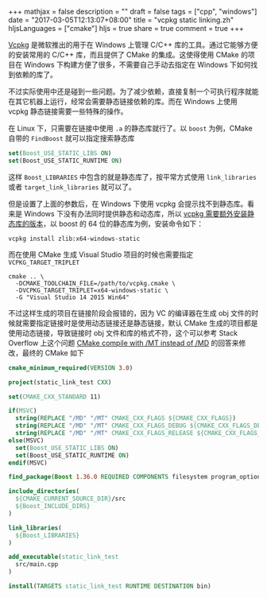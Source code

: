 +++
mathjax = false
description = ""
draft = false
tags = ["cpp", "windows"]
date = "2017-03-05T12:13:07+08:00"
title = "vcpkg static linking.zh"
hljsLanguages = ["cmake"]
hljs = true
share = true
comment = true
+++

[Vcpkg][1] 是微软推出的用于在 Windows 上管理 C/C++ 库的工具。通过它能够方便的安装常用的 C/C++ 库，而且提供了 CMake 的集成。这使得使用 CMake 的项目在 Windows 下构建方便了很多，不需要自己手动去指定在 Windows 下如何找到依赖的库了。

不过实际使用中还是碰到一些问题。为了减少依赖，直接复制一个可执行程序就能在其它机器上运行，经常会需要静态链接依赖的库。而在 Windows 上使用 vcpkg 静态链接需要一些特殊的操作。

<!--more-->

在 Linux 下，只需要在链接中使用 `.a` 的静态库就行了。以 `boost` 为例，CMake 自带的 `FindBoost` 就可以指定搜索静态库

``` cmake
set(Boost_USE_STATIC_LIBS ON)
set(Boost_USE_STATIC_RUNTIME ON)
```

这样 `Boost_LIBRARIES` 中包含的就是静态库了，按平常方式使用 `link_libraries` 或者 `target_link_libraries` 就可以了。

但是设置了上面的参数后，在 Windows 下使用 vcpkg 会提示找不到静态库。看来是 Windows 下没有办法同时提供静态和动态库，所以 [vcpkg 需要额外安装静态库的版本][2]，以 boost 的 64 位的静态库为例，安装命令如下：

	vcpkg install zlib:x64-windows-static

而在使用 CMake 生成 Visual Studio 项目的时候也需要指定 `VCPKG_TARGET_TRIPLET`

	cmake .. \
	  -DCMAKE_TOOLCHAIN_FILE=/path/to/vcpkg.cmake \
	  -DVCPKG_TARGET_TRIPLET=x64-windows-static \
	  -G "Visual Studio 14 2015 Win64"

不过这样生成的项目在链接阶段会报错的，因为 VC 的编译器在生成 obj 文件的时候就需要指定链接时是使用动态链接还是静态链接，默认 CMake 生成的项目都是使用动态链接，导致链接时 obj 文件和库的格式不符，这个可以参考 Stack Overflow 上这个问题 [CMake compile with /MT instead of /MD][3] 的回答来修改，最终的 CMake 如下

``` cmake
cmake_minimum_required(VERSION 3.0)

project(static_link_test CXX)

set(CMAKE_CXX_STANDARD 11)

if(MSVC)
  string(REPLACE "/MD" "/MT" CMAKE_CXX_FLAGS ${CMAKE_CXX_FLAGS})
  string(REPLACE "/MD" "/MT" CMAKE_CXX_FLAGS_DEBUG ${CMAKE_CXX_FLAGS_DEBUG})
  string(REPLACE "/MD" "/MT" CMAKE_CXX_FLAGS_RELEASE ${CMAKE_CXX_FLAGS_RELEASE})
else(MSVC)
  set(Boost_USE_STATIC_LIBS ON)
  set(Boost_USE_STATIC_RUNTIME ON)
endif(MSVC)

find_package(Boost 1.36.0 REQUIRED COMPONENTS filesystem program_options) 

include_directories(
  ${CMAKE_CURRENT_SOURCE_DIR}/src
  ${Boost_INCLUDE_DIRS}
)

link_libraries(
  ${Boost_LIBRARIES}
)

add_executable(static_link_test
  src/main.cpp
)

install(TARGETS static_link_test RUNTIME DESTINATION bin)
```

[1]:	https://github.com/Microsoft/vcpkg
[2]:	https://blogs.msdn.microsoft.com/vcblog/2016/11/01/vcpkg-updates-static-linking-is-now-available/
[3]:	http://stackoverflow.com/questions/14172856/cmake-compile-with-mt-instead-of-md
